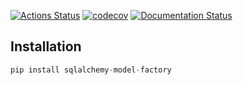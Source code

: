 [![Actions Status](https://github.com/dancardin/sqlalchemy-model-factory/workflows/build/badge.svg)](https://github.com/dancardin/sqlalchemy-model-factory/actions) [![codecov](https://codecov.io/gh/DanCardin/sqlalchemy-model-factory/branch/master/graph/badge.svg)](https://codecov.io/gh/DanCardin/sqlalchemy-model-factory) [![Documentation Status](https://readthedocs.org/projects/sqlalchemy-model-factory/badge/?version=latest)](https://sqlalchemy-model-factory.readthedocs.io/en/latest/?badge=latest)

Installation
------------

```python
pip install sqlalchemy-model-factory
```
